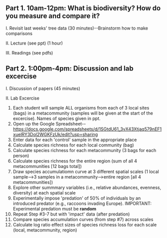 ## Part 1. 10am-12pm: What is biodiversity? How do you measure and compare it?

I. Revisit last weeks' tree data (30 minutes)--Brainstorm how to make comparisons

II. Lecture (see ppt) (1 hour)

III. Readings (see pdfs)


## Part 2. 1:00pm-4pm: Discussion and lab excercise

I. Discussion of papers (45 minutes)

II. Lab Excercise 

1. Each student will sample ALL organisms from each of 3 local sites (bags) in a metacommunity (samples will be given at the start of the excercise). Names of species given in ppt.
2. Open up the Google Spreadsheet--https://docs.google.com/spreadsheets/d/1SGtdU61_3vX43Xtjaq579nEF1xuelRY3Dol2WGKFzUk/edit?usp=sharing
3. Enter data for each 'control' sample in the appropriate place
4. Calculate species richness for each local community (bag)
5. Calculate species richness for each metacommunity (3 bags for each person)
6. Calculate species richness for the entire region (sum of all 4 metacommunities [12 bags total])
7. Draw species accumulatiomn curve at 3 different spatial scales (1 local sample-->3 samples in a metacommunity-->entire region [all 4 metacommunities]) 
8. Explore other summmary variables (i.e., relative abundances, evenness, diversity) at each spatial scale
9. Experimentally impose 'predation' of 50% of individuals by an introduced predator (e.g., raccoons invading Europe). IMPORTANT: Experimental predation must be **random** 
10. Repeat Step #3-7 but with 'impact' data (after predation)
11. Compare species accumulation curves (from step #7) across scales
12. Calculate log ratio effect sizes of species richness loss for each scale (local, metacommunity, region)

